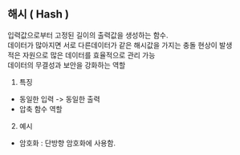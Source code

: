 ## 해시 ( Hash )

입력값으로부터 고정된 길이의 출력값을 생성하는 함수.
</br>
데이터가 많아지면 서로 다른데이터가 같은 해시값을 가지는 충돌 현상이 발생
</br>
적은 자원으로 많은 데이터를 효율적으로 관리 가능
</br>
데이터의 무결성과 보안을 강화하는 역할

1. 특징
- 동일한 입력 -> 동일한 출력
- 압축 함수 역할

2. 예시

- 암호화 : 단방향 암호화에 사용함.